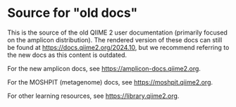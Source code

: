 # Source for "old docs"

This is the source of the old QIIME 2 user documentation (primarily focused on the amplicon distribution).
The rendered version of these docs can still be found at https://docs.qiime2.org/2024.10, but we recommend referring to the new docs as this content is outdated.

For the new amplicon docs, see https://amplicon-docs.qiime2.org.

For the MOSHPIT (metagenome) docs, see https://moshpit.qiime2.org.

For other learning resources, see https://library.qiime2.org. 


